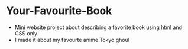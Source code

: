 # Your-Favourite-Book
* Mini website project about describing a favorite book using html and CSS only.
* I made it about my favourte anime Tokyo ghoul
